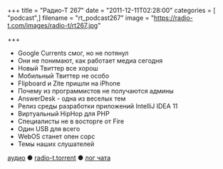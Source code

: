 +++
title = "Радио-Т 267"
date = "2011-12-11T02:28:00"
categories = [ "podcast",]
filename = "rt_podcast267"
image = "https://radio-t.com/images/radio-t/rt267.jpg"

+++

- Google Currents смог, но не потянул
- Они не понимают, как работает медиа сегодня
- Новый Твиттер все хорош
- Мобильный Твиттер не особо
- Flipboard и Zite пришли на iPhone
- Почему из программистов не получаются админы
- AnswerDesk - одна из веселых тем
- Релиз среды разработки приложений IntelliJ IDEA 11
- Виртуальный HipHop для PHP
- Специалисты не в восторге от Fire
- Один USB для всего
- WebOS станет опен сорс
- Темы наших слушателей

[аудио](http://archive.rucast.net/radio-t/media/rt_podcast267.mp3) ● [radio-t.torrent](http://www.radio-t.com/torrents/rt_podcast267.mp3.torrent) ● [лог чата](http://chat.radio-t.com/logs/radio-t-267.html)<audio src="http://archive.rucast.net/radio-t/media/rt_podcast267.mp3" preload="none"></audio>